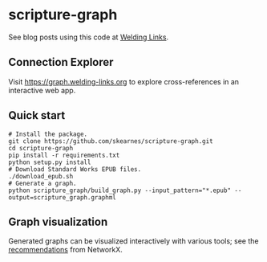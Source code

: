 # scripture-graph

See blog posts using this code at [Welding Links](https://welding-links.org/blog).

## Connection Explorer

Visit https://graph.welding-links.org to explore cross-references in an interactive web app.

## Quick start

```shell
# Install the package.
git clone https://github.com/skearnes/scripture-graph.git
cd scripture-graph
pip install -r requirements.txt
python setup.py install
# Download Standard Works EPUB files.
./download_epub.sh
# Generate a graph.
python scripture_graph/build_graph.py --input_pattern="*.epub" --output=scripture_graph.graphml
```

## Graph visualization

Generated graphs can be visualized interactively with various tools; see the
[recommendations](https://networkx.org/documentation/stable/reference/drawing.html#drawing)
from NetworkX.
